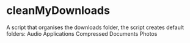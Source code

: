 # cleanMyDownloads

A script that organises the downloads folder, the script creates default folders:
Audio
Applications
Compressed
Documents
Photos
